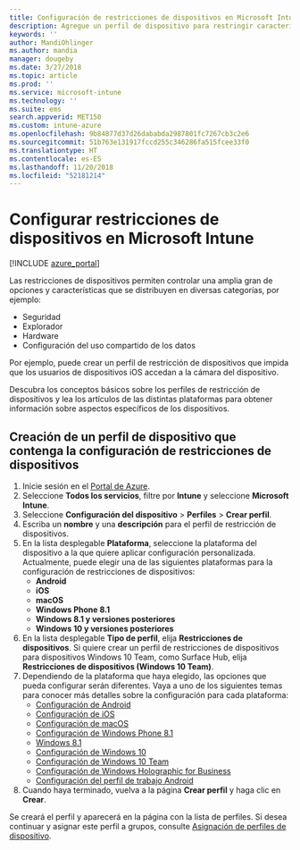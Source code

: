 ```yaml
---
title: Configuración de restricciones de dispositivos en Microsoft Intune - Azure | Microsoft Docs
description: Agregue un perfil de dispositivo para restringir características en dispositivos Android, macOS, iOS, Windows Phone y Windows 10 en Microsoft Intune
keywords: ''
author: MandiOhlinger
ms.author: mandia
manager: dougeby
ms.date: 3/27/2018
ms.topic: article
ms.prod: ''
ms.service: microsoft-intune
ms.technology: ''
ms.suite: ems
search.appverid: MET150
ms.custom: intune-azure
ms.openlocfilehash: 9b84877d37d26dababda2987801fc7267cb3c2e6
ms.sourcegitcommit: 51b763e131917fccd255c346286fa515fcee33f0
ms.translationtype: HT
ms.contentlocale: es-ES
ms.lasthandoff: 11/20/2018
ms.locfileid: "52181214"
---
```

# <a name="configure-device-restriction-settings-in-microsoft-intune"></a>Configurar restricciones de dispositivos en Microsoft Intune

[!INCLUDE [azure_portal](./includes/azure_portal.md)]

Las restricciones de dispositivos permiten controlar una amplia gran de opciones y características que se distribuyen en diversas categorías, por ejemplo:
- Seguridad
- Explorador
- Hardware
- Configuración del uso compartido de los datos

Por ejemplo, puede crear un perfil de restricción de dispositivos que impida que los usuarios de dispositivos iOS accedan a la cámara del dispositivo.

Descubra los conceptos básicos sobre los perfiles de restricción de dispositivos y lea los artículos de las distintas plataformas para obtener información sobre aspectos específicos de los dispositivos.

## <a name="create-a-device-profile-containing-device-restriction-settings"></a>Creación de un perfil de dispositivo que contenga la configuración de restricciones de dispositivos

1. Inicie sesión en el [Portal de Azure](https://portal.azure.com).
2. Seleccione **Todos los servicios**, filtre por **Intune** y seleccione **Microsoft Intune**.
3. Seleccione **Configuración del dispositivo** > **Perfiles** > **Crear perfil**.
4. Escriba un **nombre** y una **descripción** para el perfil de restricción de dispositivos.
5. En la lista desplegable **Plataforma**, seleccione la plataforma del dispositivo a la que quiere aplicar configuración personalizada. Actualmente, puede elegir una de las siguientes plataformas para la configuración de restricciones de dispositivos:
    - **Android**
    - **iOS**
    - **macOS**
    - **Windows Phone 8.1**
    - **Windows 8.1 y versiones posteriores**
    - **Windows 10 y versiones posteriores**
6. En la lista desplegable **Tipo de perfil**, elija **Restricciones de dispositivos**. Si quiere crear un perfil de restricciones de dispositivos para dispositivos Windows 10 Team, como Surface Hub, elija **Restricciones de dispositivos (Windows 10 Team)**.
7. Dependiendo de la plataforma que haya elegido, las opciones que pueda configurar serán diferentes. Vaya a uno de los siguientes temas para conocer más detalles sobre la configuración para cada plataforma:
    - [Configuración de Android](device-restrictions-android.md)
    - [Configuración de iOS](device-restrictions-ios.md)
    - [Configuración de macOS](device-restrictions-macos.md)
    - [Configuración de Windows Phone 8.1](device-restrictions-windows-phone-8-1.md)
    - [Windows 8.1](device-restrictions-windows-8-1.md)
    - [Configuración de Windows 10](device-restrictions-windows-10.md)
    - [Configuración de Windows 10 Team](device-restrictions-windows-10-teams.md)
    - [Configuración de Windows Holographic for Business](device-restrictions-windows-holographic.md)
    - [Configuración del perfil de trabajo Android](device-restrictions-android-for-work.md)
8. Cuando haya terminado, vuelva a la página **Crear perfil** y haga clic en **Crear**.

Se creará el perfil y aparecerá en la página con la lista de perfiles.
Si desea continuar y asignar este perfil a grupos, consulte [Asignación de perfiles de dispositivo](device-profile-assign.md).

<!--  Removing image as part of design review; retaining source until we known the disposition.

## Example of device restriction settings

In this high-level example, you'll create a device restriction policy that blocks the use of the built-in camera app on Android devices.

![How to disable the camera on Android devices](./media/disable-android-camera.png)

-->
